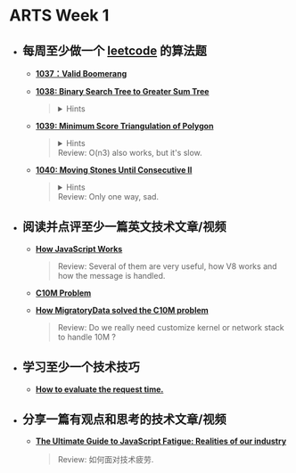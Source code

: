 # ARTS Week 1
  - ## 每周至少做一个 [leetcode](https://github.com/runningrunning/wasteland/tree/master/leetcode) 的算法题
  	- [**1037：Valid Boomerang**](https://leetcode.com/problems/valid-boomerang/description/)

    - [**1038: Binary Search Tree to Greater Sum Tree**](https://leetcode.com/problems/binary-search-tree-to-greater-sum-tree/description/)
      > <details><summary>Hints</summary><p>Inorder Traverseal, first Right Child. </p></details>

    - [**1039: Minimum Score Triangulation of Polygon**](https://leetcode.com/problems/minimum-score-triangulation-of-polygon/description/)
      > <details><summary>Hints</summary><p>DP from bottom to top.</p></details>
      > Review: O(n3) also works, but it's slow.

    - [**1040: Moving Stones Until Consecutive II**](https://leetcode.com/problems/moving-stones-until-consecutive-ii/description/)
      > <details><summary>Hints</summary><p>Minimum: Find the slot and not move agian (corner case 3,4,5,7,10 and 3,4,5,6,10). Maximum: Find the maximum possible slots. </p></details>
      > Review: Only one way, sad.

  - ## 阅读并点评至少一篇英文技术文章/视频
    - [**How JavaScript Works**](https://blog.sessionstack.com/tagged/tutorial)
      > Review: Several of them are very useful, how V8 works and how the message is handled.

    - [**C10M Problem**](http://c10m.robertgraham.com/p/blog-page.html)
    - [**How MigratoryData solved the C10M problem**](https://mrotaru.wordpress.com/2015/05/20/how-migratorydata-solved-the-c10m-problem-10-million-concurrent-connections-on-a-single-commodity-server/)
      > Review: Do we really need customize kernel or network stack to handle 10M ?

  - ## 学习至少一个技术技巧
  	- [**How to evaluate the request time.**](https://www.w3.org/TR/navigation-timing/)

  - ## 分享一篇有观点和思考的技术文章/视频
    - [**The Ultimate Guide to JavaScript Fatigue: Realities of our industry**](https://lucasfcosta.com/2017/07/17/The-Ultimate-Guide-to-JavaScript-Fatigue.html)
      > Review: 如何面对技术疲劳.
